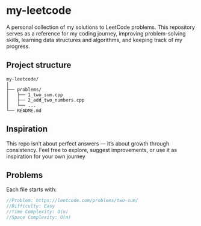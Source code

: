 # my-leetcode

A personal collection of my solutions to LeetCode problems.
This repository serves as a reference for my coding journey, improving problem-solving skills, learning data structures and algorithms, and keeping track of my progress.

## Project structure
```
my-leetcode/
│
├── problems/
│   ├── 1_two_sum.cpp
│   ├── 2_add_two_numbers.cpp
│   └── ...
└── README.md
```


## Inspiration

This repo isn’t about perfect answers — it’s about growth through consistency.
Feel free to explore, suggest improvements, or use it as inspiration for your own journey

## Problems
Each file starts with:
```cpp
//Problem: https://leetcode.com/problems/two-sum/
//Difficulty: Easy
//Time Complexity: O(n)
//Space Complexity: O(n)
```
